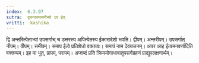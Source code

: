 ```yaml
---
index:  6.3.97
sutra:  द्व्यन्तरुपसर्गेभ्यो ऽप ईत्
vritti:  kashika 
---
```


द्वि अन्तरित्येताभ्यां उपसर्गाच् च उत्तरस्य अपित्येतस्य ईकारादेशो भवति। द्वीपम्। अन्तरीपम्। उपसर्गात् नीपम्। वीपम्। समीपम्। समाप ईत्वे प्रतिशेधो वक्तव्यः। समापं नाम देवयजनम्। अपर आह ईत्वमनवर्णादिति वक्तव्यम्। इह मा भूत्, प्रापम्, परापम्। अप्शब्दं प्रति क्रिययोगाभावातुपसर्गग्रहणं प्राद्युपलक्षणार्थम्।

